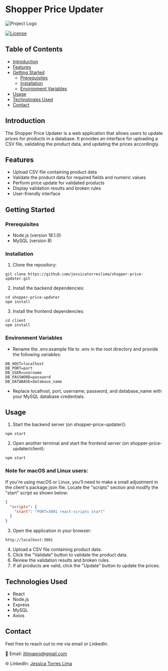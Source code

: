 # Shopper Price Updater

![Project Logo](https://media.licdn.com/dms/image/C4D0BAQFEJ0yrCSp-fw/company-logo_200_200/0/1621454624147?e=1692230400&v=beta&t=KeiqJJthUg4Wv6c9zfMQ05YqQqXzv4pdLsHYDjWCcRc)

[![License](https://img.shields.io/badge/license-MIT-blue.svg)](https://opensource.org/licenses/MIT)

## Table of Contents

- [Introduction](#introduction)
- [Features](#features)
- [Getting Started](#getting-started)
  - [Prerequisites](#prerequisites)
  - [Installation](#installation)
  - [Environment Variables](#environment-variables)
- [Usage](#usage)
- [Technologies Used](#technologies-used)
- [Contact](#contact)

## Introduction

The Shopper Price Updater is a web application that allows users to update prices for products in a database. It provides an interface for uploading a CSV file, validating the product data, and updating the prices accordingly.

## Features

- Upload CSV file containing product data
- Validate the product data for required fields and numeric values
- Perform price update for validated products
- Display validation results and broken rules
- User-friendly interface

## Getting Started

### Prerequisites

- Node.js (version 18.1.0)
- MySQL (version 8)

### Installation

1. Clone the repository:

```shell
git clone https://github.com/jessicatorreslima/shopper-price-updater.git
```

2. Install the backend dependencies:

```shell
cd shopper-price-updater
npm install
```

3. Install the frontend dependencies:

```shell
cd client
npm install
```

### Environment Variables

- Rename the .env.example file to .env in the root directory and provide the following variables:

```shell
DB_HOST=localhost
DB_PORT=port
DB_USER=username
DB_PASSWORD=password
DB_DATABASE=database_name
```

- Replace localhost, port, username, password, and database_name with your MySQL database credentials.

## Usage

1. Start the backend server (on shopper-price-updater/):

```shell
npm start
```

2. Open another terminal and start the frontend server (on shopper-price-updater/client):

```shell
npm start
```

### Note for macOS and Linux users:

If you're using macOS or Linux, you'll need to make a small adjustment in the client's package.json file. Locate the "scripts" section and modify the "start" script as shown below:
```json
{
  "scripts": {
    "start": "PORT=3001 react-scripts start"
  }
}
```

3. Open the application in your browser:

```shell
http://localhost:3001
```

4. Upload a CSV file containing product data.
5. Click the "Validate" button to validate the product data.
6. Review the validation results and broken rules.
7. If all products are valid, click the "Update" button to update the prices.

## Technologies Used

- React
- Node.js
- Express
- MySQL
- Axios

## Contact

Feel free to reach out to me via email or LinkedIn.

📧 Email: jtlimapro@gmail.com

🌐 LinkedIn: [Jessica Torres Lima](https://www.linkedin.com/in/jessicatorreslima/)
